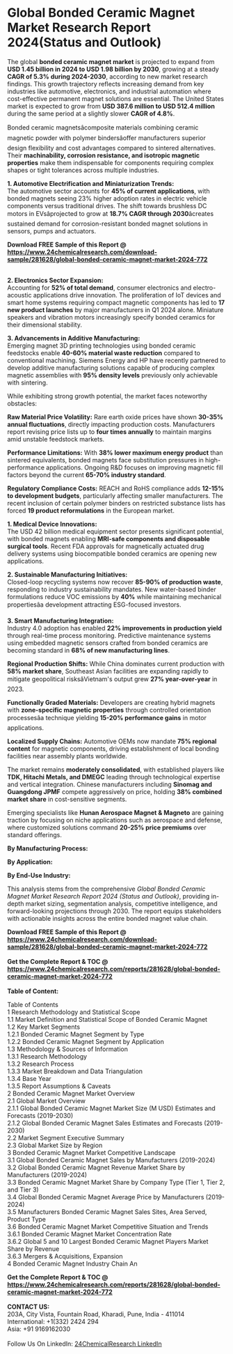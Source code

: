 <h1>Global Bonded Ceramic Magnet Market Research Report 2024(Status and Outlook)</h1><p>The global <strong>bonded ceramic magnet market</strong> is projected to expand from <strong>USD 1.45 billion in 2024 to USD 1.98 billion by 2030</strong>, growing at a steady <strong>CAGR of 5.3% during 2024-2030</strong>, according to new market research findings. This growth trajectory reflects increasing demand from key industries like automotive, electronics, and industrial automation where cost-effective permanent magnet solutions are essential. The United States market is expected to grow from <strong>USD 387.6 million to USD 512.4 million</strong> during the same period at a slightly slower <strong>CAGR of 4.8%</strong>.</p><p>Bonded ceramic magnetsâcomposite materials combining ceramic magnetic powder with polymer bindersâoffer manufacturers superior design flexibility and cost advantages compared to sintered alternatives. Their <strong>machinability, corrosion resistance, and isotropic magnetic properties</strong> make them indispensable for components requiring complex shapes or tight tolerances across multiple industries.</p><p><strong>1. Automotive Electrification and Miniaturization Trends:</strong><br>
The automotive sector accounts for <strong>45% of current applications</strong>, with bonded magnets seeing 23% higher adoption rates in electric vehicle components versus traditional drives. The shift towards brushless DC motors in EVsâprojected to grow at <strong>18.7% CAGR through 2030</strong>âcreates sustained demand for corrosion-resistant bonded magnet solutions in sensors, pumps and actuators.</p><div><b>Download FREE Sample of this Report @ 
            <a href="https://www.24chemicalresearch.com/download-sample/281628/global-bonded-ceramic-magnet-market-2024-772">
            https://www.24chemicalresearch.com/download-sample/281628/global-bonded-ceramic-magnet-market-2024-772</a></b></div><br><p><strong>2. Electronics Sector Expansion:</strong><br>
Accounting for <strong>52% of total demand</strong>, consumer electronics and electro-acoustic applications drive innovation. The proliferation of IoT devices and smart home systems requiring compact magnetic components has led to <strong>17 new product launches</strong> by major manufacturers in Q1 2024 alone. Miniature speakers and vibration motors increasingly specify bonded ceramics for their dimensional stability.</p><p><strong>3. Advancements in Additive Manufacturing:</strong><br>
Emerging magnet 3D printing technologies using bonded ceramic feedstocks enable <strong>40-60% material waste reduction</strong> compared to conventional machining. Siemens Energy and HP have recently partnered to develop additive manufacturing solutions capable of producing complex magnetic assemblies with <strong>95% density levels</strong> previously only achievable with sintering.</p><p>While exhibiting strong growth potential, the market faces noteworthy obstacles:</p><p><strong>Raw Material Price Volatility:</strong> Rare earth oxide prices have shown <strong>30-35% annual fluctuations</strong>, directly impacting production costs. Manufacturers report revising price lists up to <strong>four times annually</strong> to maintain margins amid unstable feedstock markets.</p><p><strong>Performance Limitations:</strong> With <strong>38% lower maximum energy product</strong> than sintered equivalents, bonded magnets face substitution pressures in high-performance applications. Ongoing R&amp;D focuses on improving magnetic fill factors beyond the current <strong>65-70% industry standard</strong>.</p><p><strong>Regulatory Compliance Costs:</strong> REACH and RoHS compliance adds <strong>12-15% to development budgets</strong>, particularly affecting smaller manufacturers. The recent inclusion of certain polymer binders on restricted substance lists has forced <strong>19 product reformulations</strong> in the European market.</p><p><strong>1. Medical Device Innovations:</strong><br>
The USD 42 billion medical equipment sector presents significant potential, with bonded magnets enabling <strong>MRI-safe components and disposable surgical tools</strong>. Recent FDA approvals for magnetically actuated drug delivery systems using biocompatible bonded ceramics are opening new applications.</p><p><strong>2. Sustainable Manufacturing Initiatives:</strong><br>
Closed-loop recycling systems now recover <strong>85-90% of production waste</strong>, responding to industry sustainability mandates. New water-based binder formulations reduce VOC emissions by <strong>40%</strong> while maintaining mechanical propertiesâa development attracting ESG-focused investors.</p><p><strong>3. Smart Manufacturing Integration:</strong><br>
Industry 4.0 adoption has enabled <strong>22% improvements in production yield</strong> through real-time process monitoring. Predictive maintenance systems using embedded magnetic sensors crafted from bonded ceramics are becoming standard in <strong>68% of new manufacturing lines</strong>.</p><p><strong>Regional Production Shifts:</strong> While China dominates current production with <strong>58% market share</strong>, Southeast Asian facilities are expanding rapidly to mitigate geopolitical risksâVietnam's output grew <strong>27% year-over-year</strong> in 2023.</p><p><strong>Functionally Graded Materials:</strong> Developers are creating hybrid magnets with <strong>zone-specific magnetic properties</strong> through controlled orientation processesâa technique yielding <strong>15-20% performance gains</strong> in motor applications.</p><p><strong>Localized Supply Chains:</strong> Automotive OEMs now mandate <strong>75% regional content</strong> for magnetic components, driving establishment of local bonding facilities near assembly plants worldwide.</p><p>The market remains <strong>moderately consolidated</strong>, with established players like <strong>TDK, Hitachi Metals, and DMEGC</strong> leading through technological expertise and vertical integration. Chinese manufacturers including <strong>Sinomag and Guangdong JPMF</strong> compete aggressively on price, holding <strong>38% combined market share</strong> in cost-sensitive segments.</p><p>Emerging specialists like <strong>Hunan Aerospace Magnet &amp; Magneto</strong> are gaining traction by focusing on niche applications such as aerospace and defense, where customized solutions command <strong>20-25% price premiums</strong> over standard offerings.</p><p><strong>By Manufacturing Process:</strong></p><p><strong>By Application:</strong></p><p><strong>By End-Use Industry:</strong></p><p>This analysis stems from the comprehensive <em>Global Bonded Ceramic Magnet Market Research Report 2024 (Status and Outlook)</em>, providing in-depth market sizing, segmentation analysis, competitive intelligence, and forward-looking projections through 2030. The report equips stakeholders with actionable insights across the entire bonded magnet value chain.</p><div><b>Download FREE Sample of this Report @ 
            <a href="https://www.24chemicalresearch.com/download-sample/281628/global-bonded-ceramic-magnet-market-2024-772">
            https://www.24chemicalresearch.com/download-sample/281628/global-bonded-ceramic-magnet-market-2024-772</a></b></div><br><div><b>Get the Complete Report & TOC @ 
            <a href="https://www.24chemicalresearch.com/reports/281628/global-bonded-ceramic-magnet-market-2024-772">
            https://www.24chemicalresearch.com/reports/281628/global-bonded-ceramic-magnet-market-2024-772</a></b></div><br>
            <b>Table of Content:</b><p>Table of Contents<br />
 1 Research Methodology and Statistical Scope<br />
 1.1 Market Definition and Statistical Scope of Bonded Ceramic Magnet<br />
 1.2 Key Market Segments<br />
 1.2.1 Bonded Ceramic Magnet Segment by Type<br />
 1.2.2 Bonded Ceramic Magnet Segment by Application<br />
 1.3 Methodology & Sources of Information<br />
 1.3.1 Research Methodology<br />
 1.3.2 Research Process<br />
 1.3.3 Market Breakdown and Data Triangulation<br />
 1.3.4 Base Year<br />
 1.3.5 Report Assumptions & Caveats<br />
 2 Bonded Ceramic Magnet Market Overview<br />
 2.1 Global Market Overview<br />
 2.1.1 Global Bonded Ceramic Magnet Market Size (M USD) Estimates and Forecasts (2019-2030)<br />
 2.1.2 Global Bonded Ceramic Magnet Sales Estimates and Forecasts (2019-2030)<br />
 2.2 Market Segment Executive Summary<br />
 2.3 Global Market Size by Region<br />
 3 Bonded Ceramic Magnet Market Competitive Landscape<br />
 3.1 Global Bonded Ceramic Magnet Sales by Manufacturers (2019-2024)<br />
 3.2 Global Bonded Ceramic Magnet Revenue Market Share by Manufacturers (2019-2024)<br />
 3.3 Bonded Ceramic Magnet Market Share by Company Type (Tier 1, Tier 2, and Tier 3)<br />
 3.4 Global Bonded Ceramic Magnet Average Price by Manufacturers (2019-2024)<br />
 3.5 Manufacturers Bonded Ceramic Magnet Sales Sites, Area Served, Product Type<br />
 3.6 Bonded Ceramic Magnet Market Competitive Situation and Trends<br />
 3.6.1 Bonded Ceramic Magnet Market Concentration Rate<br />
 3.6.2 Global 5 and 10 Largest Bonded Ceramic Magnet Players Market Share by Revenue<br />
 3.6.3 Mergers & Acquisitions, Expansion<br />
 4 Bonded Ceramic Magnet Industry Chain An</p><div><b>Get the Complete Report & TOC @ 
            <a href="https://www.24chemicalresearch.com/reports/281628/global-bonded-ceramic-magnet-market-2024-772">
            https://www.24chemicalresearch.com/reports/281628/global-bonded-ceramic-magnet-market-2024-772</a></b></div><br><b>CONTACT US:</b><br>
            203A, City Vista, Fountain Road, Kharadi, Pune, India - 411014<br>
            International: +1(332) 2424 294<br>
            Asia: +91 9169162030 <br><br>
            Follow Us On LinkedIn: <a href="https://www.linkedin.com/company/24chemicalresearch/">24ChemicalResearch LinkedIn</a>
